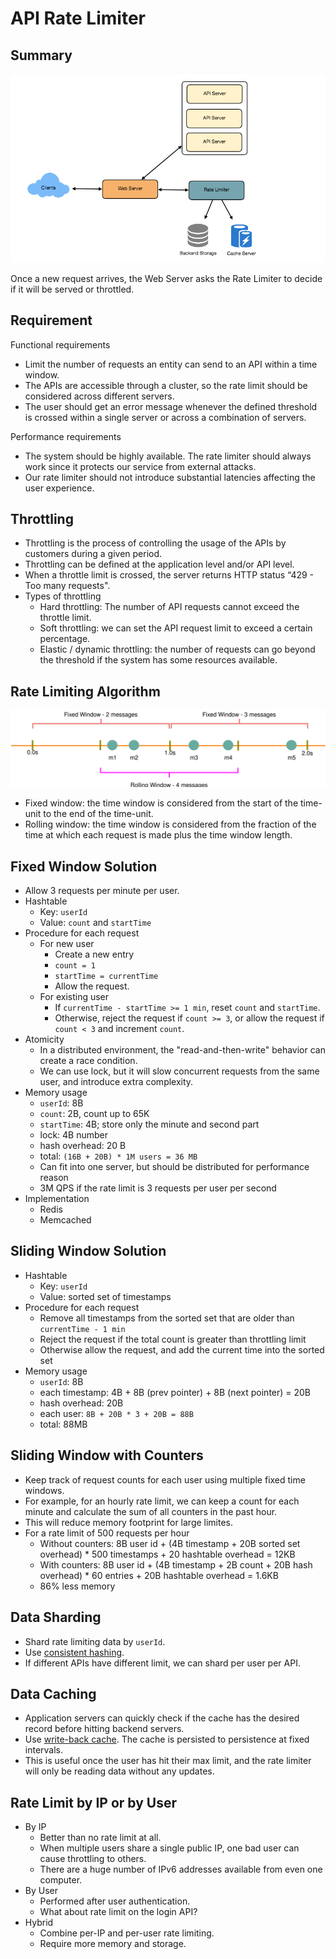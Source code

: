 # API Rate Limiter

## Summary
![overview](../img/api-rate-limiter-overview.png)

Once a new request arrives, the Web Server asks the Rate Limiter to decide if it will be served or throttled.

## Requirement

Functional requirements
 - Limit the number of requests an entity can send to an API within a time window.
- The APIs are accessible through a cluster, so the rate limit should be considered across different servers.
- The user should get an error message whenever the defined threshold is crossed within a single server or across a combination of servers.

Performance requirements
- The system should be highly available. The rate limiter should always work since it protects our service from external attacks.
- Our rate limiter should not introduce substantial latencies affecting the user experience.

## Throttling
- Throttling is the process of controlling the usage of the APIs by customers during a given period.
- Throttling can be defined at the application level and/or API level.
- When a throttle limit is crossed, the server returns HTTP status “429 - Too many requests".
- Types of throttling
  - Hard throttling: The number of API requests cannot exceed the throttle limit.
  - Soft throttling: we can set the API request limit to exceed a certain percentage.
  - Elastic / dynamic throttling: the number of requests can go beyond the threshold if the system has some resources available.

## Rate Limiting Algorithm

![window](../img/api-rate-limiter-window.svg)

- Fixed window: the time window is considered from the start of the time-unit to the end of the time-unit.
- Rolling window: the time window is considered from the fraction of the time at which each request is made plus the time window length.

## Fixed Window Solution
- Allow 3 requests per minute per user.
- Hashtable
  - Key: `userId`
  - Value: `count` and `startTime`
- Procedure for each request
  - For new user
    - Create a new entry
    - `count = 1`
    - `startTime = currentTime`
    - Allow the request.
  - For existing user
    - If `currentTime - startTime >= 1 min`, reset `count` and `startTime`.
    - Otherwise, reject the request if `count >= 3`, or allow the request if `count < 3` and increment `count`.
- Atomicity
  - In a distributed environment, the "read-and-then-write" behavior can create a race condition.
  - We can use lock, but it will slow concurrent requests from the same user, and introduce extra complexity.
- Memory usage
  - `userId`: 8B
  - `count`: 2B, count up to 65K
  - `startTime`: 4B; store only the minute and second part
  - lock: 4B number
  - hash overhead: 20 B
  - total: `(16B + 20B) * 1M users = 36 MB`
  - Can fit into one server, but should be distributed for performance reason
  - 3M QPS if the rate limit is 3 requests per user per second
- Implementation
  - Redis
  - Memcached

## Sliding Window Solution
- Hashtable
  - Key: `userId`
  - Value: sorted set of timestamps
- Procedure for each request
  - Remove all timestamps from the sorted set that are older than `currentTime - 1 min`
  - Reject the request if the total count is greater than throttling limit
  - Otherwise allow the request, and add the current time into the sorted set
- Memory usage
  - `userId`: 8B
  - each timestamp: 4B + 8B (prev pointer) + 8B (next pointer) = 20B
  - hash overhead: 20B
  - each user: `8B + 20B * 3 + 20B = 88B`
  - total: 88MB

## Sliding Window with Counters
- Keep track of request counts for each user using multiple fixed time windows.
- For example, for an hourly rate limit, we can keep a count for each minute and calculate the sum of all counters in the past hour.
- This will reduce memory footprint for large limites.
- For a rate limit of 500 requests per hour
  - Without counters: 8B user id + (4B timestamp + 20B sorted set overhead) * 500 timestamps + 20 hashtable overhead = 12KB
  - With counters: 8B user id + (4B timestamp + 2B count + 20B hash overhead) * 60 entries + 20B hashtable overhead = 1.6KB
  - 86% less memory

## Data Sharding
- Shard rate limiting data by `userId`.
- Use [consistent hashing](../basics/consistent-hashing.md).
- If different APIs have different limit, we can shard per user per API.

## Data Caching
- Application servers can quickly check if the cache has the desired record before hitting backend servers.
- Use [write-back cache](../basics/caching.md#cache-invalidation). The cache is persisted to persistence at fixed intervals.
- This is useful once the user has hit their max limit, and the rate limiter will only be reading data without any updates.

## Rate Limit by IP or by User
- By IP
  - Better than no rate limit at all.
  - When multiple users share a single public IP, one bad user can cause throttling to others.
  - There are a huge number of IPv6 addresses available from even one computer.
- By User
  - Performed after user authentication.
  - What about rate limit on the login API?
- Hybrid
  - Combine per-IP and per-user rate limiting.
  - Require more memory and storage.
